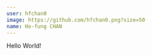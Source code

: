 ```yaml
---
user: hfchan0
image: https://github.com/hfchan0.png?size=50
name: Ho-fung CHAN
---
```

Hello World!
